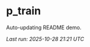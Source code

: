 # p_train

Auto-updating README demo.

<!--START_SECTION:status-->
_Last run: 2025-10-28 21:21 UTC_
<!--END_SECTION:status-->















































































































































































































































































































































































































































































































































































































































































































































































































































































































































































































































































































































































































































































































































































































































































































































